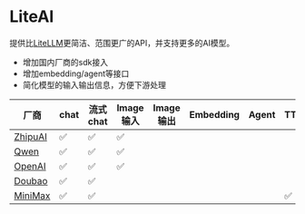 # LiteAI

提供比[LiteLLM](https://github.com/BerriAI/litellm)更简洁、范围更广的API，并支持更多的AI模型。

- 增加国内厂商的sdk接入
- 增加embedding/agent等接口
- 简化模型的输入输出信息，方便下游处理

| 厂商                                                       | chat | 流式chat | Image输入 | Image输出 | Embedding | Agent |TTS |
| ---------------------------------------------------------- | ---- | -------- | --------- | --------- | --------- | ----- |----- |
| [ZhipuAI](https://open.bigmodel.cn/dev/api#glm-4)             | ✅   | ✅       | ✅        |           |           |       | |
| [Qwen](https://help.aliyun.com/zh/dashscope/qwen-api-details) | ✅   | ✅       | ✅        |           |           |       ||
| [OpenAI](https://platform.openai.com/docs/guides/chat-completions) | ✅   | ✅       | ✅        |           |           |       ||
| [Doubao](https://www.volcengine.com/docs/82379/1263482) | ✅   | ✅       |        |           |           |       ||
| [MiniMax](https://platform.minimaxi.com/document/Announcement?key=66701c5e1d57f38758d58180) | ✅   | ✅       |        |           |           |       |✅  |
